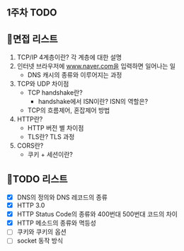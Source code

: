 ## 1주차 TODO

## 📃면접 리스트
1. TCP/IP 4계층이란? 각 계층에 대한 설명
2. 인터넷 브라우저에 www.naver.com을 입력하면 일어나는 일 
   - DNS 캐시의 종류와 이루어지는 과정
3. TCP와 UDP 차이점
   - TCP handshake란?
     - handshake에서 ISN이란? ISN의 역할은?
   - TCP의 흐름제어, 혼잡제어 방법
4. HTTP란?
   - HTTP 버전 별 차이점
   - TLS란? TLS 과정
5. CORS란?
   - 쿠키 + 세션이란?

## 📕TODO 리스트
- [x] DNS의 정의와 DNS 레코드의 종류
- [x] HTTP 3.0
- [x] HTTP Status Code의 종류와 400번대 500번대 코드의 차이
- [x] HTTP 메소드의 종류와 멱등성
- [ ] 쿠키와 쿠키의 옵션
- [ ] socket 동작 방식